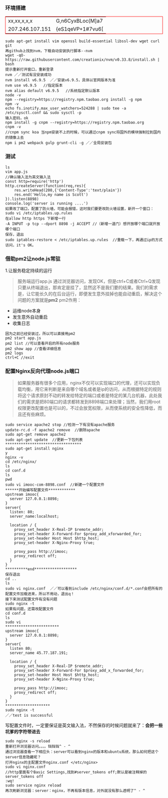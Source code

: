 ### 环境搭建
<table style="border:1px solid red;">
	<tr>
		<td>xx,xx,x,x,x</td>
		<td>G,n6CyxBLoc{M]a7</td>
	</tr>
	<tr>
		<td>207.246.107.151</td>
		<td>{eS1qeVP+1#7vu6[</td>
	</tr>
</table>

```
sudo apt-get install vim openssl build-essential libssl-dev wget curl git 
再github上找到nvm，下载自动安装执行脚本--nvm
wget -qO- https://raw.githubusercontent.com/creationix/nvm/v0.33.8/install.sh | bash
提示重新打开窗口，重新登录
nvm ／／测试有没安装成功
nvm install v6.9.5  ／／安装v6.9.5，具体以官网版本为准
nvm use v6.9.5   //指定版本
nvm alias default v6.9.5   //系统指定默认版本
node -v
npm --registry=https://registry.npm.taobao.org install -g npm 
npm -v
echo fs.inotify.max_user_watchers=524288 | sudo tee -a /etc/sysctl.conf && sudo sysctl -p
输入密码，ok
npm install -g cnpm --registry=https://registry.npm.taobao.org
cnpm -v
//cnpm sync koa 当npm安装不上的时候，可以通过cnpm sync将国外的模块强制拉到国内的镜像上去
npm i pm2 webpack gulp grunt-cli -g ／／全局安装包
```
### 测试
```
ls
vim app.js
//确认输入法为英文输入法
const http=require('http')
http.createServer(function(req,res){
	res.writeHead(200,{'Content-Type':'text/plain'})
	res.end('Hello,my name is Scott')
}).listen(8898)
console.log('server is running ....')
如果改了端口，配置了防火墙，可能会报错，这时我们要更改防火墙设置，新开一个窗口：
sudo vi /etc/iptables.up.rules
在allow http https 下新增一行
-A INPUT -p tcp --dport 8898 -j ACCEPT //（新增一道门）想开放哪个端口就开放哪个端口
保存，退出
sudo iptables-restore < /etc/iptables.up.rules  //重载一下，再通过ip的方式访问，it's OK。 
```
### 借助pm2让node.js常驻
1.让服务稳定持续的运行 <br>
> 服务端运行app.js 通过浏览器访问，发现OK，但是ctrl+C或者Ctrl+Q发现只要从终端退出，那肯定是挂了，显然这不是我们要的结果。我们的需求是，让它能长久的在后台运行，即便发生意外挂掉也能自动重启，解决这个问题的方案就是**pm2**
pm2作用：
- 运维node本身
- 发生意外自动重启
- 收集日志
```
因为之前已经安装过，所以可以直接用pm2
pm2 start app.js
pm2 list //可以查看开启的所有node服务
pm2 show app //查看详细信息
pm2 logs 
ctrl+C //exit

```
### 配置Nginx反向代理node.js端口
> 如果服务器有很多个应用，nginx不仅可以实现端口的代理，还可以实现负载均衡，用它来判断是来自哪个域名或者是ip的访问，从而根据特定的规则将这个请求原封不动的转发给特定的端口或者是特定的某几台机器，此处我们的需求是把80端口的请求都转发到8898端口来处理；当然，我们用root权限更改配置也是可以的，不过会放宽权限，从而使系统的安全性降低，而且还有些麻烦。
```
sudo service apache2 stop //检测一下有没有apache服务
update-rc.d -f apache2 remove  //删除apache
sudo apt-get remove apache2
sudo apt-get update  //更新一下包列表
**********************************
sudo apt-get install nginx
y
nginx -v
cd /etc/nginx/
ls
cd conf.d
ls
pwd
sudo vi imooc-com-8898.conf  //新建一个配置文件
******开始编写配置文件************
upstream imooc{
  server 127.0.0.1:8898;
}
server{
  listen: 80;
  server_name:localhost;
  
  location / {
    proxy_set_header X-Real-IP $remote_addr;
    proxy_set-header X-Forward-For $proxy_add_xforwarded_for;
    proxy_set-header Host Host $http_host;
    proxy_set-header X-Nginx-Proxy true;
    
    proxy_pass http://imooc;
    proxy_redirect off;
  }
}
**********end*******************
保存退出
cd ..
ls
sudo vi nginx.conf  ／／可以看到include /etc/nginx/conf.d/*.conf会把所有的配置文件加载进来，所以不用动，退出q！
接下来测试配置文件有没有问题
sudo nginx -t
如果有问题，还需改配置文件
cd conf.d
ls
sudo vi
************************
upstream imooc{
  server 127.0.0.1:8898;
}
server{
  listen 80;
  server_name 45.77.187.191;
  
  location / {
    proxy_set_header X-Real-IP $remote_addr;
    proxy_set-header X-Forward-For $proxy_add_x_forwarded_for;
    proxy_set-header Host Host $http_host;
    proxy_set-header X-Nginx-Proxy true;
    
    proxy_pass http://imooc;
    proxy_redirect off;
  }
}
********************
sudo nginx -t
／／test is successful
```
写配置文件时，一定要保证是英文输入法，不然保存的时候问题就来了：**会把一些坑爹的字符带进去**
```
sudo nginx -s reload
重新打开浏览器访问。。。。铛铛铛^ - ^
通过浏览器查看一下相应头：server可以看到nginx的版本和ubuntu系统，那么如何把这个server信息隐藏呢？
打开nginx的主配置文件nginx.conf </etc/nginx>
sudo vi nginx.conf
//http里面有个Basic Settings,找到#server_tokens off;默认是被注释掉的
server_tokens off
:wq!
sudo service nginx reload
再次刷新浏览器：server：nginx，不再有版本信息，对外就没有那么透明了^ - ^
```




